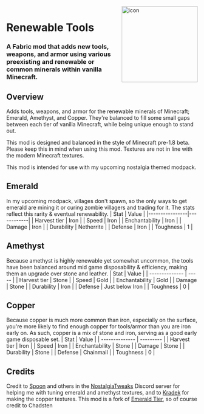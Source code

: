 <img width="200" src="https://raw.githubusercontent.com/ruvaldak/renewable-tools/1.19.4/src/main/resources/assets/renewabletools/icon.png" alt="icon" align="right">
<div align="left">
<h1>Renewable Tools</h1>

<h3>A Fabric mod that adds new tools, weapons, and armor using various preexisting and renewable or common minerals within vanilla Minecraft.</h3>
</div>

## Overview
Adds tools, weapons, and armor for the renewable minerals of Minecraft; Emerald, Amethyst, and Copper. They're balanced to fill some small gaps between each tier of vanilla Minecraft, while being unique enough to stand out.

This mod is designed and balanced in the style of Minecraft pre-1.8 beta. Please keep this in mind when using this mod. Textures are not in line with the modern Minecraft textures. 

This mod is intended for use with my upcoming nostalgia themed modpack.


## Emerald

In my upcoming modpack, villages don't spawn, so the only ways to get emerald are mining it or curing zombie villagers and trading for it. The stats reflect this rarity & eventual renewability.
| Stat           | Value      |
|----------------|------------|
| Harvest tier   | Iron       |
| Speed          | Iron       |
| Enchantability | Iron       |
| Damage         | Iron       |
| Durability     | Netherrite |
| Defense        | Iron       |
| Toughness      | 1          |


## Amethyst

Because amethyst is highly renewable yet somewhat uncommon, the tools have been balanced around mid game disposability & efficiency, making them an upgrade over stone and leather. 
| Stat           | Value |
| -------------- | ----- |
| Harvest tier   | Stone |
| Speed          | Gold  |
| Enchantability | Gold  |
| Damage         | Stone |
| Durability     | Iron  |
| Defense        | Just below Iron  |
| Toughness      | 0     |


## Copper

Because copper is much more common than iron, especially on the surface, you're more likely to find enough copper for tools/armor than you are iron early on. As such, copper is a mix of stone and iron, serving as a good early game disposable set.
| Stat           | Value     |
| -------------- | --------- |
| Harvest tier   | Iron      |
| Speed          | Iron      |
| Enchantability | Stone     |
| Damage         | Stone     |
| Durability     | Stone     |
| Defense        | Chainmail |
| Toughness      | 0         |


## Credits

Credit to [Spoon](https://www.planetminecraft.com/member/spoonio/) and others in the [NostalgiaTweaks](https://github.com/Adrenix/Nostalgic-Tweaks) Discord server for helping me with tuning emerald and amethyst textures, and to [Kradek](https://github.com/Kradek200) for making the copper textures.
This mod is a fork of [Emerald Tier](https://github.com/chadsten/mc-emerald-tier), so of course credit to Chadsten